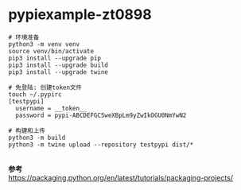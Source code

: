 # pypiexample-zt0898

```shell
# 环境准备
python3 -m venv venv
source venv/bin/activate
pip3 install --upgrade pip
pip3 install --upgrade build
pip3 install --upgrade twine

# 免登陆: 创建token文件
touch ~/.pypirc
[testpypi]
  username = __token__
  password = pypi-ABCDEFGC5weXBpLm9yZwIkOGU0NmYwN2

# 构建和上传
python3 -m build
python3 -m twine upload --repository testpypi dist/*
```

&nbsp;  
**参考**   
https://packaging.python.org/en/latest/tutorials/packaging-projects/

